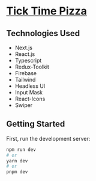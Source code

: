 # <a href="https://tick-time-pizza.vercel.app/">Tick Time Pizza</a>

<!-- Bankist is a fictional and minimalistic online banking application. -->

<!-- Everything you need in a modern bank and more.
· 100% digital bank
· Watch your money grow
· Free debit card included. -->

<!-- ## What is Bankist?

Bankist is a fictional online bank. It is a project introduced by <a href="https://github.com/jonasschmedtmann">Jonas Schmedtmann</a> in order to practice DOM manipulation and user interaction. Bankist has an option to log in to the account and use different functionalities, almost like in an actual bank! -->

<!-- ## Functionalities

- Login
- Transfer a value to another account
- Get loans
- Close (delete) account -->

<!-- ## Login Details

This is the template login details to use the bank functionality. The project does not include any backend and does not have an actual registration funcionality. Make sure to use usernames are lowercase! -->

## Technologies Used

- Next.js
- React.js
- Typescript
- Redux-Toolkit
- Firebase
- Tailwind
- Headless UI
- Input Mask
- React-Icons
- Swiper

## Getting Started

First, run the development server:

```bash
npm run dev
# or
yarn dev
# or
pnpm dev
```
